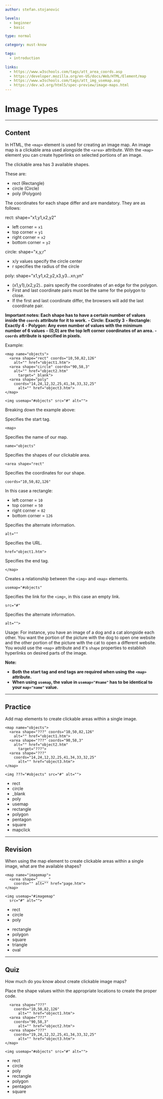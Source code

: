 ```yaml
---
author: stefan.stojanovic

levels:
  - beginner
  - basic

type: normal

category: must-know

tags:
  - introduction
  
links:
  - https://www.w3schools.com/tags/att_area_coords.asp
  - https://developer.mozilla.org/en-US/docs/Web/HTML/Element/map
  - https://www.w3schools.com/tags/att_img_usemap.asp
  - https://dev.w3.org/html5/spec-preview/image-maps.html
---
```

# Image Types
---
## Content


In HTML, the `<map>` element is used for creating an image map. An image map is a clickable area used alongside the `<area>` attribute. With the `<map>` element you can create hyperlinks on selected portions of an image. 

The clickable area has 3 available shapes.

These are:
  - rect (Rectangle)
  - circle (Circle)
  - poly (Polygon)

The coordinates for each shape differ and are mandatory.
They are as follows:

rect: shape="x1,y1,x2,y2"
  - left corner = `x1`
  - top corner = `y1`
  - right corner = `x2`
  - bottom corner = `y2`

circle: shape="x,y,r"
  - x/y values specify the circle center
  - r specifies the radius of the circle
  
poly: shape="x1,y1,x2,y2,x3,y3...xn,yn"
  - (x1,y1),(x2,y2).. pairs specify the coordinates of an edge for the polygon.
  - First and last coordinate pairs must be the same for the polygon to close.
  - If the first and last coordinate differ, the browsers will add the last coordinate pair.
  
 
**Important notes: Each shape has to have a certain number of values inside the `coords` attribute for it to work.**
  **- Circle: Exactly 3**
  **- Rectangle: Exactly 4**
  **- Polygon: Any even number of values with the minimum number of 6 values**
  **- (0,0) are the top left corner coordinates of an area.**
  **- `coords` attribute is specified in pixels.**


Example:
```
<map name="objects">
  <area shape="rect" coords="10,50,82,126"
    alt="" href="object1.htm">
  <area shape="circle" coords="90,58,3"
    alt="" href="object2.htm" 
      target="_blank">
  <area shape="poly" 
    coords="14,24,12,32,25,41,34,33,32,25" 
      alt="" href="object3.htm">
</map>

<img usemap="#objects" src="#" alt="">
```

Breaking down the example above:

Specifies the start tag.
```
<map> 
``` 

Specifies the name of our map. 
```
name="objects"
```

Specifies the shapes of our clickable area.
```
<area shape="rect" 
```

Specifies the coordinates for our shape. 
```
coords="10,50,82,126"
``` 
In this case a rectangle:
  - left corner = `10`
  - top corner = `50`
  - right corner = `82`
  - bottom corner = `126`


Specifies the alternate information.
```
alt=""
``` 

Specifies the URL.
```
href="object1.htm">
``` 

Specifies the end tag.
```
</map>
```

Creates a relationship between the `<img>` and `<map>` elements.
```
usemap="#objects"
```

Specifies the link for the `<img>`, in this case an empty link.
```
src="#" 
```

Specifies the alternate information.
```
alt="">
```

Usage:
For instance, you have an image of a dog and a cat alongside each other. You want the portion of the picture with the dog to open one website and the other portion of the picture with the cat to open a different website. You would use the `<map>` attribute and it's `shape` properties to establish hyperlinks on desired parts of the image.


**Note:**
 - **Both the start tag and end tags are required when using the `<map>` attribute.**
 - **When using `usemap`, the value in `usemap="#name"` has to be identical to your `map="name"` value.**
 
---
## Practice

Add map elements to create clickable areas within a single image.

```
<map name="objects">
  <area shape="???" coords="10,50,82,126"
    alt="" href="object1.htm">
  <area shape="???" coords="90,58,3"
    alt="" href="object2.htm" 
      target="???">
  <area shape="???" 
    coords="14,24,12,32,25,41,34,33,32,25" 
      alt="" href="object3.htm">
</map>

<img ???="#objects" src="#" alt="">
```

* rect
* circle
* _blank
* poly
* usemap
* rectangle
* polygon
* pentagon
* square
* mapclick

---
## Revision

When using the map element to create clickable areas within a single image, what are the available shapes?

```
<map name="imagemap">
  <area shape="_____" 
    coords="" alt="" href="page.htm">
</map>

<img usemap="#imagemap" 
  src="#" alt="">
```

+ rect
+ circle
+ poly
- rectangle
- polygon
- square
- triangle
- oval

---
## Quiz

How much do you know about create clickable image maps?

Place the shape values within the appropriate locations to create the proper code.

```<map name="objects">
  <area shape="???" 
    coords="10,50,82,126" 
      alt="" href="object1.htm">
  <area shape="???" 
    coords="90,58,3" 
      alt="" href="object2.htm">
  <area shape="???" 
    coords="19,24,12,32,25,41,34,33,32,25"
      alt="" href="object3.htm">
</map>

<img usemap="#objects" src="#" alt="">
```

* rect
* circle
* poly
* rectangle
* polygon
* pentagon
* square
